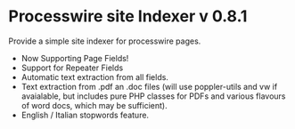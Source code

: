 Processwire site Indexer v 0.8.1
===================================

Provide a simple site indexer for processwire pages.
  - Now Supporting Page Fields!
  - Support for Repeater Fields
  - Automatic text extraction from all fields.
 - Text extraction from .pdf an .doc files (will use poppler-utils and vw if avaialable, but includes pure PHP classes for PDFs and various flavours of word docs, which may be sufficient).
  - English / Italian stopwords feature.
